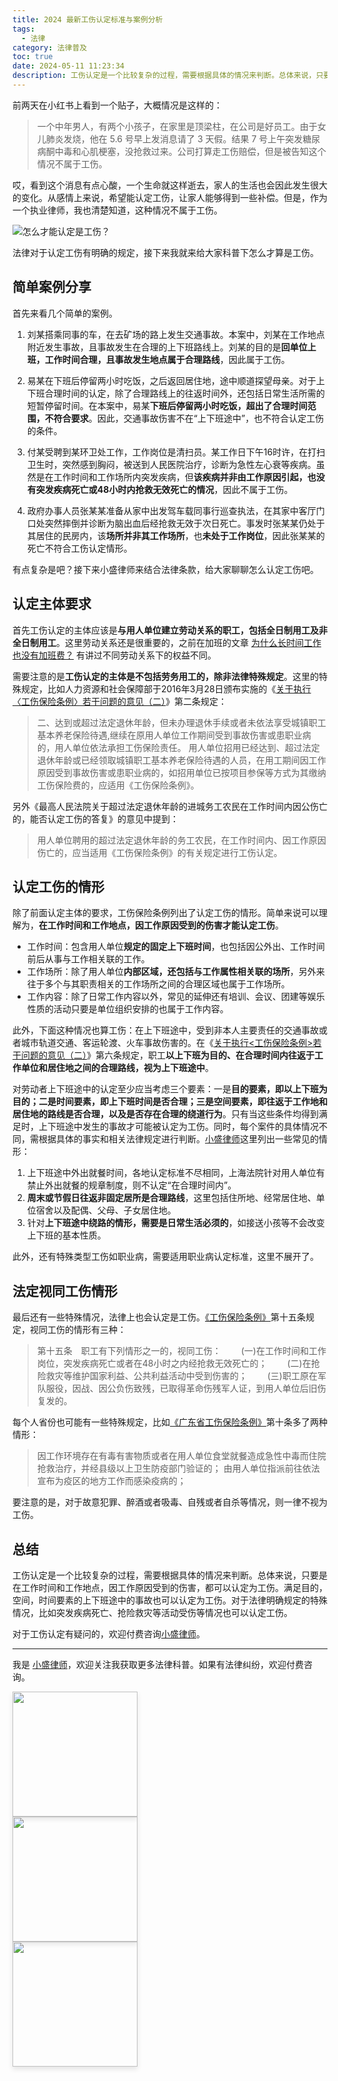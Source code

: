 ```yaml
---
title: 2024 最新工伤认定标准与案例分析
tags:
  - 法律
category: 法律普及
toc: true
date: 2024-05-11 11:23:34
description: 工伤认定是一个比较复杂的过程，需要根据具体的情况来判断。总体来说，只要是在工作时间和工作地点，因工作原因受到的伤害，都可以认定为工伤。满足目的，空间，时间要素的上下班途中的事故也可以认定为工伤。对于法律明确规定的特殊情况，比如突发疾病死亡、抢险救灾等活动受伤等情况也可以认定工伤。
---
```


前两天在小红书上看到一个贴子，大概情况是这样的：

> 一个中年男人，有两个小孩子，在家里是顶梁柱，在公司是好员工。由于女儿肺炎发烧，他在 5.6 号早上发消息请了 3 天假。结果 7 号上午突发糖尿病酮中毒和心肌梗塞，没抢救过来。公司打算走工伤赔偿，但是被告知这个情况不属于工伤。

哎，看到这个消息有点心酸，一个生命就这样逝去，家人的生活也会因此发生很大的变化。从感情上来说，希望能认定工伤，让家人能够得到一些补偿。但是，作为一个执业律师，我也清楚知道，这种情况不属于工伤。

![怎么才能认定是工伤？](https://slefboot-1251736664.file.myqcloud.com/20240510_work_related_injury_cover.png)

法律对于认定工伤有明确的规定，接下来我就来给大家科普下怎么才算是工伤。

<!-- more -->

## 简单案例分享

首先来看几个简单的案例。

1. 刘某搭乘同事的车，在去矿场的路上发生交通事故。本案中，刘某在工作地点附近发生事故，且事故发生在合理的上下班路线上。刘某的目的是**回单位上班，工作时间合理，且事故发生地点属于合理路线**，因此属于工伤。

2. 易某在下班后停留两小时吃饭，之后返回居住地，途中顺道探望母亲。对于上下班合理时间的认定，除了合理路线上的往返时间外，还包括日常生活所需的短暂停留时间。在本案中，易某**下班后停留两小时吃饭，超出了合理时间范围，不符合要求**。因此，交通事故伤害不在“上下班途中”，也不符合认定工伤的条件。

3. 付某受聘到某环卫处工作，工作岗位是清扫员。某工作日下午16时许，在打扫卫生时，突然感到胸闷，被送到人民医院治疗，诊断为急性左心衰等疾病。虽然是在工作时间和工作场所内突发疾病，但**该疾病并非由工作原因引起，也没有突发疾病死亡或48小时内抢救无效死亡的情况**，因此不属于工伤。

4. 政府办事人员张某某准备从家中出发驾车载同事行巡查执法，在其家中客厅门口处突然摔倒并诊断为脑出血后经抢救无效于次日死亡。事发时张某某仍处于其居住的民房内，该**场所并非其工作场所**，也**未处于工作岗位**，因此张某某的死亡不符合工伤认定情形。

有点复杂是吧？接下来小盛律师来结合法律条款，给大家聊聊怎么认定工伤吧。

## 认定主体要求

首先工伤认定的主体应该是**与用人单位建立劳动关系的职工，包括全日制用工及非全日制用工**。这里劳动关系还是很重要的，之前在加班的文章 [为什么长时间工作也没有加班费？](https://selfboot.cn/2023/12/09/why_not_overtime_pay/) 有讲过不同劳动关系下的权益不同。

需要注意的是**工伤认定的主体是不包括劳务用工的，除非法律特殊规定**。这里的特殊规定，比如人力资源和社会保障部于2016年3月28日颁布实施的《[关于执行〈工伤保险条例〉若干问题的意见（二）](http://www.mohrss.gov.cn/SYrlzyhshbzb/shehuibaozhang/zcwj/gongshang/201603/t20160331_236984.html)》第二条规定：

> 二、达到或超过法定退休年龄，但未办理退休手续或者未依法享受城镇职工基本养老保险待遇,继续在原用人单位工作期间受到事故伤害或患职业病的，用人单位依法承担工伤保险责任。
> 用人单位招用已经达到、超过法定退休年龄或已经领取城镇职工基本养老保险待遇的人员，在用工期间因工作原因受到事故伤害或患职业病的，如招用单位已按项目参保等方式为其缴纳工伤保险费的，应适用《工伤保险条例》。

另外《最高人民法院关于超过法定退休年龄的进城务工农民在工作时间内因公伤亡的，能否认定工伤的答复》的意见中提到：

> 用人单位聘用的超过法定退休年龄的务工农民，在工作时间内、因工作原因伤亡的，应当适用《工伤保险条例》的有关规定进行工伤认定。

## 认定工伤的情形

除了前面认定主体的要求，工伤保险条例列出了认定工伤的情形。简单来说可以理解为，**在工作时间和工作地点，因工作原因受到的伤害才能认定工伤**。

- 工作时间：包含用人单位**规定的固定上下班时间**，也包括因公外出、工作时间前后从事与工作相关联的工作。
- 工作场所：除了用人单位**内部区域，还包括与工作属性相关联的场所**，另外来往于多个与其职责相关的工作场所之间的合理区域也属于工作场所。
- 工作内容：除了日常工作内容以外，常见的延伸还有培训、会议、团建等娱乐性质的活动只要是单位组织安排的也属于工作内容。

此外，下面这种情况也算工伤：在上下班途中，受到非本人主要责任的交通事故或者城市轨道交通、客运轮渡、火车事故伤害的。在《[关于执行<工伤保险条例>若干问题的意见（二）](http://www.mohrss.gov.cn/SYrlzyhshbzb/shehuibaozhang/zcwj/gongshang/201603/t20160331_236984.html)》第六条规定，职工**以上下班为目的、在合理时间内往返于工作单位和居住地之间的合理路线，视为上下班途中**。

对劳动者上下班途中的认定至少应当考虑三个要素：一是**目的要素，即以上下班为目的；二是时间要素，即上下班时间是否合理；三是空间要素，即往返于工作地和居住地的路线是否合理，以及是否存在合理的绕道行为**。只有当这些条件均得到满足时，上下班途中发生的事故才可能被认定为工伤。同时，每个案件的具体情况不同，需根据具体的事实和相关法律规定进行判断。[小盛律师](https://selfboot.cn/links)这里列出一些常见的情形：

1. 上下班途中外出就餐时间，各地认定标准不尽相同，上海法院针对用人单位有禁止外出就餐的规章制度，则不认定“在合理时间内”。
2. **周末或节假日往返非固定居所是合理路线**，这里包括住所地、经常居住地、单位宿舍以及配偶、父母、子女居住地。
3. 针对**上下班途中绕路的情形，需要是日常生活必须的**，如接送小孩等不会改变上下班的基本性质。

此外，还有特殊类型工伤如职业病，需要适用职业病认定标准，这里不展开了。

## 法定视同工伤情形

最后还有一些特殊情况，法律上也会认定是工伤。[《工伤保险条例》](https://www.gov.cn/zwgk/2005-05/20/content_144.htm)第十五条规定，视同工伤的情形有三种：

> 第十五条　职工有下列情形之一的，视同工伤：
>　　(一)在工作时间和工作岗位，突发疾病死亡或者在48小时之内经抢救无效死亡的；
>　　(二)在抢险救灾等维护国家利益、公共利益活动中受到伤害的；
>　　(三)职工原在军队服役，因战、因公负伤致残，已取得革命伤残军人证，到用人单位后旧伤复发的。

每个人省份也可能有一些特殊规定，比如[《广东省工伤保险条例》](https://www.gd.gov.cn/zwgk/wjk/zcfgk/content/post_2523998.html)第十条多了两种情形：

> 因工作环境存在有毒有害物质或者在用人单位食堂就餐造成急性中毒而住院抢救治疗，并经县级以上卫生防疫部门验证的；
> 由用人单位指派前往依法宣布为疫区的地方工作而感染疫病的；

要注意的是，对于故意犯罪、醉酒或者吸毒、自残或者自杀等情况，则一律不视为工伤。

## 总结

工伤认定是一个比较复杂的过程，需要根据具体的情况来判断。总体来说，只要是在工作时间和工作地点，因工作原因受到的伤害，都可以认定为工伤。满足目的，空间，时间要素的上下班途中的事故也可以认定为工伤。对于法律明确规定的特殊情况，比如突发疾病死亡、抢险救灾等活动受伤等情况也可以认定工伤。

对于工伤认定有疑问的，欢迎付费咨询[小盛律师](https://selfboot.cn/links)。

---
我是 [小盛律师](https://selfboot.cn/links)，欢迎关注我获取更多法律科普。如果有法律纠纷，欢迎付费咨询。

<div class="pure-g">
  <div class="pure-u-1 pure-u-md-1-3" style="width: auto;">
    <img src="https://slefboot-1251736664.file.myqcloud.com/20230914_wx_qrcode_2.png" style="height: 200px; margin-right: 10px; box-shadow: 0 4px 8px rgba(0, 0, 0, 0.1);">
  </div>
  <div class="pure-u-1 pure-u-md-1-3" style="width: auto;">
    <img src="https://slefboot-1251736664.file.myqcloud.com/20230914_xhs_qrcode_2.png" style="height: 200px; margin-right: 10px; box-shadow: 0 4px 8px rgba(0, 0, 0, 0.1);">
  </div>
  <div class="pure-u-1 pure-u-md-1-3" style="width: auto;">
    <img src="https://slefboot-1251736664.file.myqcloud.com/20230914_dy_qrcode.png" style="height: 200px; margin-right: 10px; box-shadow: 0 4px 8px rgba(0, 0, 0, 0.1);">
  </div>
</div>